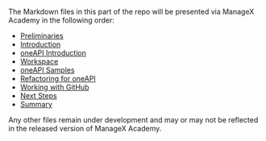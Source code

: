 The Markdown files in this part of the repo will be presented via ManageX Academy in the following order:

- [Preliminaries](/hpc/prototyping/prelims.md)
- [Introduction](/hpc/prototyping/intro.md)
- [oneAPI Introduction](/hpc/prototyping/oneAPI.md)
- [Workspace](/hpc/prototyping/workspace.md)
- [oneAPI Samples](/hpc/prototyping/oneAPI_samples.md)
- [Refactoring for oneAPI](/hpc/prototyping/refactoring.md)
- [Working with GitHub](/hpc/prototyping/github.md)
- [Next Steps](/hpc/prototyping/nextsteps.md)
- [Summary](/hpc/prototyping/summary.md)

<!--- TODO 
. next 
. summary
--->

Any other files remain under development and may or may not be reflected in the released version of ManageX Academy.